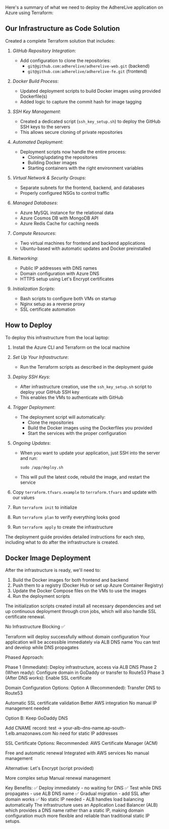 Here's a summary of what we need to deploy the AdhereLive application on Azure using Terraform:

## Our Infrastructure as Code Solution

Created a complete Terraform solution that includes:

1. *GitHub Repository Integration*:
   - Add configuration to clone the repositories:
     - `git@github.com:adherelive/adherelive-web.git` (backend)
     - `git@github.com:adherelive/adherelive-fe.git` (frontend)

2. *Docker Build Process*:
   - Updated deployment scripts to build Docker images using provided Dockerfile(s)
   - Added logic to capture the commit hash for image tagging

3. *SSH Key Management*:
   - Created a dedicated script (`ssh_key_setup.sh`) to deploy the GitHub SSH keys to the servers
   - This allows secure cloning of private repositories

4. *Automated Deployment*:
   - Deployment scripts now handle the entire process:
     - Cloning/updating the repositories
     - Building Docker images
     - Starting containers with the right environment variables

5. *Virtual Network & Security Groups*: 
   - Separate subnets for the frontend, backend, and databases
   - Properly configured NSGs to control traffic

6. *Managed Databases*:
   - Azure MySQL instance for the relational data
   - Azure Cosmos DB with MongoDB API
   - Azure Redis Cache for caching needs

7. *Compute Resources*:
   - Two virtual machines for frontend and backend applications
   - Ubuntu-based with automatic updates and Docker preinstalled

8. *Networking*:
   - Public IP addresses with DNS names
   - Domain configuration with Azure DNS
   - HTTPS setup using Let's Encrypt certificates

9. *Initialization Scripts*:
   - Bash scripts to configure both VMs on startup
   - Nginx setup as a reverse proxy
   - SSL certificate automation

## How to Deploy

To deploy this infrastructure from the local laptop:

1. Install the Azure CLI and Terraform on the local machine

2. *Set Up Your Infrastructure*: 
   - Run the Terraform scripts as described in the deployment guide

3. *Deploy SSH Keys*:
   - After infrastructure creation, use the `ssh_key_setup.sh` script to deploy your GitHub SSH key
   - This enables the VMs to authenticate with GitHub

4. *Trigger Deployment*:
   - The deployment script will automatically:
     - Clone the repositories
     - Build the Docker images using the Dockerfiles you provided
     - Start the services with the proper configuration

5. *Ongoing Updates*:
   - When you want to update your application, just SSH into the server and run:
     ```
     sudo /app/deploy.sh
     ```
   - This will pull the latest code, rebuild the image, and restart the service

6. Copy `terraform.tfvars.example` to `terraform.tfvars` and update with our values
7. Run `terraform init` to initialize
8. Run `terraform plan` to verify everything looks good
9. Run `terraform apply` to create the infrastructure

The deployment guide provides detailed instructions for each step, including what to do after the infrastructure is created.

## Docker Image Deployment

After the infrastructure is ready, we'll need to:

1. Build the Docker images for both frontend and backend
2. Push them to a registry (Docker Hub or set up Azure Container Registry)
3. Update the Docker Compose files on the VMs to use the images
4. Run the deployment scripts

The initialization scripts created install all necessary dependencies and set up continuous deployment through cron jobs, which will also handle SSL certificate renewal.


No Infrastructure Blocking ✅

Terraform will deploy successfully without domain configuration
Your application will be accessible immediately via ALB DNS name
You can test and develop while DNS propagates

Phased Approach:

Phase 1 (Immediate): Deploy infrastructure, access via ALB DNS
Phase 2 (When ready): Configure domain in GoDaddy or transfer to Route53
Phase 3 (After DNS works): Enable SSL certificate

Domain Configuration Options:
Option A (Recommended): Transfer DNS to Route53

Automatic SSL certificate validation
Better AWS integration
No manual IP management needed

Option B: Keep GoDaddy DNS

Add CNAME record: test → your-alb-dns-name.ap-south-1.elb.amazonaws.com
No need for static IP addresses

SSL Certificate Options:
Recommended: AWS Certificate Manager (ACM)

Free and automatic renewal
Integrated with AWS services
No manual management

Alternative: Let's Encrypt (script provided)

More complex setup
Manual renewal management

Key Benefits:
✅ Deploy immediately - no waiting for DNS
✅ Test while DNS propagates - use ALB DNS name
✅ Gradual migration - add SSL after domain works
✅ No static IP needed - ALB handles load balancing automatically
The infrastructure uses an Application Load Balancer (ALB) which provides a DNS name rather than a static IP, making domain configuration much more flexible and reliable than traditional static IP setups.